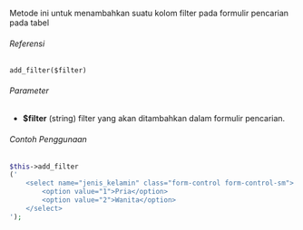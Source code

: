 Metode ini untuk menambahkan suatu kolom filter pada formulir pencarian pada tabel

###### Referensi

`add_filter($filter)`

###### Parameter
* **$filter** (string) filter yang akan ditambahkan dalam formulir pencarian.

###### Contoh Penggunaan

```php
$this->add_filter
('
    <select name="jenis_kelamin" class="form-control form-control-sm">
        <option value="1">Pria</option>
        <option value="2">Wanita</option>
    </select>
');
```
